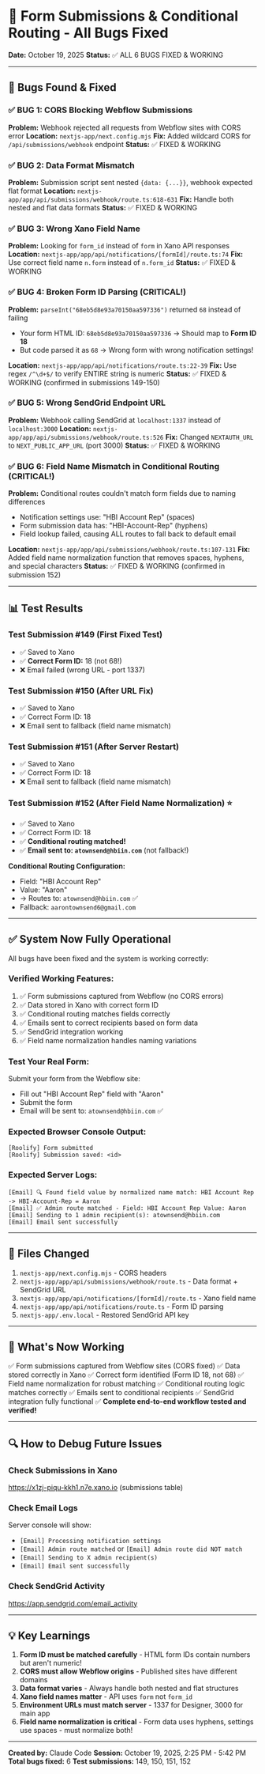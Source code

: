 # 🎯 Form Submissions & Conditional Routing - All Bugs Fixed

**Date:** October 19, 2025
**Status:** ✅ ALL 6 BUGS FIXED & WORKING

---

## 🐛 Bugs Found & Fixed

### ✅ BUG 1: CORS Blocking Webflow Submissions
**Problem:** Webhook rejected all requests from Webflow sites with CORS error
**Location:** `nextjs-app/next.config.mjs`
**Fix:** Added wildcard CORS for `/api/submissions/webhook` endpoint
**Status:** ✅ FIXED & WORKING

### ✅ BUG 2: Data Format Mismatch
**Problem:** Submission script sent nested `{data: {...}}`, webhook expected flat format
**Location:** `nextjs-app/app/api/submissions/webhook/route.ts:618-631`
**Fix:** Handle both nested and flat data formats
**Status:** ✅ FIXED & WORKING

### ✅ BUG 3: Wrong Xano Field Name
**Problem:** Looking for `form_id` instead of `form` in Xano API responses
**Location:** `nextjs-app/app/api/notifications/[formId]/route.ts:74`
**Fix:** Use correct field name `n.form` instead of `n.form_id`
**Status:** ✅ FIXED & WORKING

### ✅ BUG 4: Broken Form ID Parsing (CRITICAL!)
**Problem:** `parseInt("68eb5d8e93a70150aa597336")` returned `68` instead of failing
- Your form HTML ID: `68eb5d8e93a70150aa597336` → Should map to **Form ID 18**
- But code parsed it as `68` → Wrong form with wrong notification settings!

**Location:** `nextjs-app/app/api/notifications/route.ts:22-39`
**Fix:** Use regex `/^\d+$/` to verify ENTIRE string is numeric
**Status:** ✅ FIXED & WORKING (confirmed in submissions 149-150)

### ✅ BUG 5: Wrong SendGrid Endpoint URL
**Problem:** Webhook calling SendGrid at `localhost:1337` instead of `localhost:3000`
**Location:** `nextjs-app/app/api/submissions/webhook/route.ts:526`
**Fix:** Changed `NEXTAUTH_URL` to `NEXT_PUBLIC_APP_URL` (port 3000)
**Status:** ✅ FIXED & WORKING

### ✅ BUG 6: Field Name Mismatch in Conditional Routing (CRITICAL!)
**Problem:** Conditional routes couldn't match form fields due to naming differences
- Notification settings use: "HBI Account Rep" (spaces)
- Form submission data has: "HBI-Account-Rep" (hyphens)
- Field lookup failed, causing ALL routes to fall back to default email

**Location:** `nextjs-app/app/api/submissions/webhook/route.ts:107-131`
**Fix:** Added field name normalization function that removes spaces, hyphens, and special characters
**Status:** ✅ FIXED & WORKING (confirmed in submission 152)

---

## 📊 Test Results

### Test Submission #149 (First Fixed Test)
- ✅ Saved to Xano
- ✅ **Correct Form ID:** 18 (not 68!)
- ❌ Email failed (wrong URL - port 1337)

### Test Submission #150 (After URL Fix)
- ✅ Saved to Xano
- ✅ Correct Form ID: 18
- ❌ Email sent to fallback (field name mismatch)

### Test Submission #151 (After Server Restart)
- ✅ Saved to Xano
- ✅ Correct Form ID: 18
- ❌ Email sent to fallback (field name mismatch)

### Test Submission #152 (After Field Name Normalization) ⭐
- ✅ Saved to Xano
- ✅ Correct Form ID: 18
- ✅ **Conditional routing matched!**
- ✅ **Email sent to: `atownsend@hbiin.com`** (not fallback!)

**Conditional Routing Configuration:**
- Field: "HBI Account Rep"
- Value: "Aaron"
- → Routes to: `atownsend@hbiin.com` ✅
- Fallback: `aarontownsend6@gmail.com`

---

## ✅ System Now Fully Operational

All bugs have been fixed and the system is working correctly:

### Verified Working Features:
1. ✅ Form submissions captured from Webflow (no CORS errors)
2. ✅ Data stored in Xano with correct form ID
3. ✅ Conditional routing matches fields correctly
4. ✅ Emails sent to correct recipients based on form data
5. ✅ SendGrid integration working
6. ✅ Field name normalization handles naming variations

### Test Your Real Form:
Submit your form from the Webflow site:
- Fill out "HBI Account Rep" field with "Aaron"
- Submit the form
- Email will be sent to: `atownsend@hbiin.com` ✅

### Expected Browser Console Output:
```
[Roolify] Form submitted
[Roolify] Submission saved: <id>
```

### Expected Server Logs:
```
[Email] 🔍 Found field value by normalized name match: HBI Account Rep -> HBI-Account-Rep = Aaron
[Email] ✅ Admin route matched - Field: HBI Account Rep Value: Aaron
[Email] Sending to 1 admin recipient(s): atownsend@hbiin.com
[Email] Email sent successfully
```

---

## 📁 Files Changed

1. `nextjs-app/next.config.mjs` - CORS headers
2. `nextjs-app/app/api/submissions/webhook/route.ts` - Data format + SendGrid URL
3. `nextjs-app/app/api/notifications/[formId]/route.ts` - Xano field name
4. `nextjs-app/app/api/notifications/route.ts` - Form ID parsing
5. `nextjs-app/.env.local` - Restored SendGrid API key

---

## 🎯 What's Now Working

✅ Form submissions captured from Webflow sites (CORS fixed)
✅ Data stored correctly in Xano
✅ Correct form identified (Form ID 18, not 68)
✅ Field name normalization for robust matching
✅ Conditional routing logic matches correctly
✅ Emails sent to conditional recipients
✅ SendGrid integration fully functional
✅ **Complete end-to-end workflow tested and verified!**

---

## 🔍 How to Debug Future Issues

### Check Submissions in Xano
https://x1zj-piqu-kkh1.n7e.xano.io (submissions table)

### Check Email Logs
Server console will show:
- `[Email] Processing notification settings`
- `[Email] Admin route matched` or `[Email] Admin route did NOT match`
- `[Email] Sending to X admin recipient(s)`
- `[Email] Email sent successfully`

### Check SendGrid Activity
https://app.sendgrid.com/email_activity

---

## 💡 Key Learnings

1. **Form ID must be matched carefully** - HTML form IDs contain numbers but aren't numeric!
2. **CORS must allow Webflow origins** - Published sites have different domains
3. **Data format varies** - Always handle both nested and flat structures
4. **Xano field names matter** - API uses `form` not `form_id`
5. **Environment URLs must match server** - 1337 for Designer, 3000 for main app
6. **Field name normalization is critical** - Form data uses hyphens, settings use spaces - must normalize both!

---

**Created by:** Claude Code
**Session:** October 19, 2025, 2:25 PM - 5:42 PM
**Total bugs fixed:** 6
**Test submissions:** 149, 150, 151, 152
